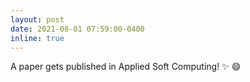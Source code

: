 ```yaml
---
layout: post
date: 2021-08-01 07:59:00-0400
inline: true
---
```


A paper gets published in Applied Soft Computing! :sparkles: :smile:
